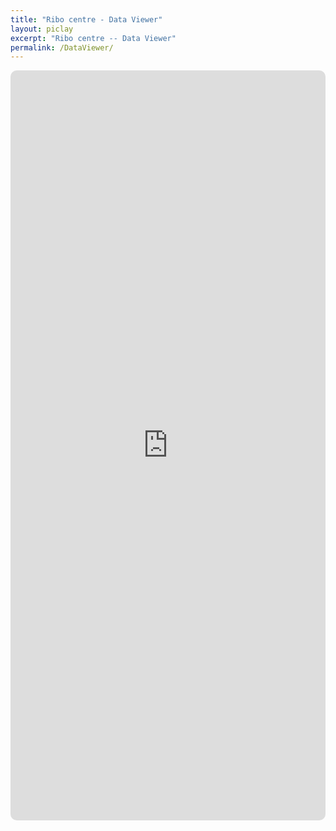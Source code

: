 ```yaml
---
title: "Ribo centre - Data Viewer"
layout: piclay
excerpt: "Ribo centre -- Data Viewer"
permalink: /DataViewer/
---
```

<div class="container-fluid">
  <div class="row">
  <div class="col-xs-12">
  <iframe src="https://www.baidu.com/" class="rounded-iframe" width="100%" height="1200" frameborder="0" ></iframe>
  </div>
  </div>
</div>

<style>
    .iframe-full-width {
    width: 100%;
    }
  .rounded-iframe {
    border-radius: 10px;
  }
</style>

